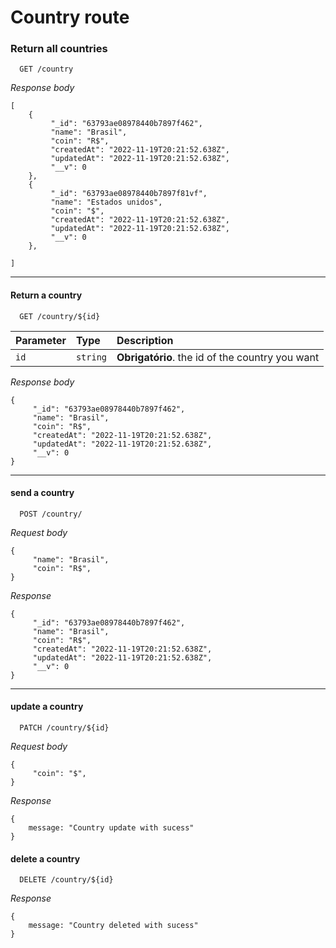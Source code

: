 # Country route

### Return all countries

```http
  GET /country
```
*Response body*
    
    [
        {
             "_id": "63793ae08978440b7897f462",
             "name": "Brasil",
             "coin": "R$",
             "createdAt": "2022-11-19T20:21:52.638Z",
             "updatedAt": "2022-11-19T20:21:52.638Z",
             "__v": 0
        },
        {
             "_id": "63793ae08978440b7897f81vf",
             "name": "Estados unidos",
             "coin": "$",
             "createdAt": "2022-11-19T20:21:52.638Z",
             "updatedAt": "2022-11-19T20:21:52.638Z",
             "__v": 0
        },

    ]
---
#### Return a country

```http
  GET /country/${id}
```

| Parameter   | Type       | Description                                   |
| :---------- | :--------- | :------------------------------------------ |
| `id`      | `string` | **Obrigatório**. the id of the country you want |

*Response body*

    {
         "_id": "63793ae08978440b7897f462",
         "name": "Brasil",
         "coin": "R$",
         "createdAt": "2022-11-19T20:21:52.638Z",
         "updatedAt": "2022-11-19T20:21:52.638Z",
         "__v": 0
    }

---

#### send a country

```http
  POST /country/
```

*Request body*

    {
         "name": "Brasil",
         "coin": "R$",
    }

*Response*

    {
         "_id": "63793ae08978440b7897f462",
         "name": "Brasil",
         "coin": "R$",
         "createdAt": "2022-11-19T20:21:52.638Z",
         "updatedAt": "2022-11-19T20:21:52.638Z",
         "__v": 0
    }

---
#### update a country

```http
  PATCH /country/${id}
```

*Request body*

    {
         "coin": "$",
    }

*Response*

    {
        message: "Country update with sucess"
    }


#### delete a country

```http
  DELETE /country/${id}
```
*Response*

    {
        message: "Country deleted with sucess"
    }


